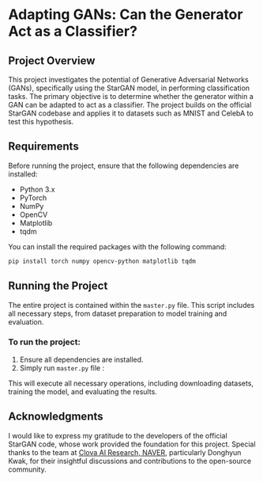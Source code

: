 # Adapting GANs: Can the Generator Act as a Classifier?

## Project Overview

This project investigates the potential of Generative Adversarial Networks (GANs), specifically using the StarGAN model, in performing classification tasks. The primary objective is to determine whether the generator within a GAN can be adapted to act as a classifier. The project builds on the official StarGAN codebase and applies it to datasets such as MNIST and CelebA to test this hypothesis.

## Requirements

Before running the project, ensure that the following dependencies are installed:

- Python 3.x
- PyTorch
- NumPy
- OpenCV
- Matplotlib
- tqdm

You can install the required packages with the following command:

```bash
pip install torch numpy opencv-python matplotlib tqdm
```

## Running the Project

The entire project is contained within the `master.py` file. This script includes all necessary steps, from dataset preparation to model training and evaluation.

### To run the project:

1. Ensure all dependencies are installed.
2. Simply run `master.py` file :

This will execute all necessary operations, including downloading datasets, training the model, and evaluating the results.

## Acknowledgments

I would like to express my gratitude to the developers of the official StarGAN code, whose work provided the foundation for this project. Special thanks to the team at [Clova AI Research, NAVER](https://clova.ai/en/research/research-area-detail.html?id=0), particularly Donghyun Kwak, for their insightful discussions and contributions to the open-source community.


